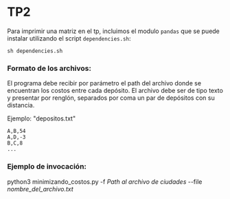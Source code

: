 # TP2

Para imprimir una matriz en el tp, incluimos el modulo `pandas` que se puede instalar utilizando el script `dependencies.sh`:

``` sh dependencies.sh ```

### Formato de los archivos:

El programa debe recibir por parámetro el path del archivo donde se encuentran los costos entre cada depósito. El archivo debe ser de tipo texto y presentar por renglón, separados por coma un par de depósitos con su distancia.

Ejemplo: "depositos.txt"

```
A,B,54
A,D,-3
B,C,8
...
```

### Ejemplo de invocación:

python3 minimizando_costos.py -f *Path al archivo de ciudades* --file *nombre_del_archivo.txt* 